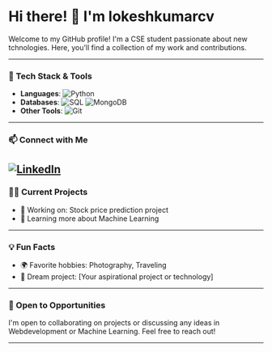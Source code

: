

<!--
**lokeshkumarcv/lokeshkumarcv** is a ✨ _special_ ✨ repository because its `README.md` (this file) appears on your GitHub profile.

Here are some ideas to get you started:

- 🔭 I’m currently working on ...
- 🌱 I’m currently learning ...
- 👯 I’m looking to collaborate on ...
- 🤔 I’m looking for help with ...
- 💬 Ask me about ...
- 📫 How to reach me: ...
- 😄 Pronouns: ...
- ⚡ Fun fact: ...
-->
# Hi there! 👋 I'm lokeshkumarcv

Welcome to my GitHub profile! I'm a CSE student passionate about new tchnologies. Here, you'll find a collection of my work and contributions.

---

### 🔧 Tech Stack & Tools
- **Languages**: ![Python](https://img.shields.io/badge/-Python-333333?style=flat&logo=python)  
- **Databases**: ![SQL](https://img.shields.io/badge/-SQL-333333?style=flat&logo=sqlite)
 ![MongoDB](https://img.shields.io/badge/-MongoDB-333333?style=flat&logo=mongodb)
- **Other Tools**: ![Git](https://img.shields.io/badge/-Git-333333?style=flat&logo=git) 

---

<!--### 📈 GitHub Stats

![Your GitHub Stats](https://github-readme-stats.vercel.app/api?username=lokeshkumarcv&show_icons=true&theme=radical)

[![Top Languages](https://github-readme-stats.vercel.app/api/top-langs/?username=lokeshkumarcv&layout=compact&theme=radical)](https://github.com/anuraghazra/github-readme-stats)

--->

### 📫 Connect with Me

[![LinkedIn](https://img.shields.io/badge/LinkedIn-0077B5?style=flat&logo=linkedin&logoColor=white)](https://www.linkedin.com/in/lokesh-kumar-cv-7841aa24a/)
---

### 👨‍💻 Current Projects

- 🔭 Working on: Stock price prediction project
- 🌱 Learning more about Machine Learning

---

### 💡 Fun Facts

- 🌍 Favorite hobbies: Photography, Traveling
- 🚀 Dream project: [Your aspirational project or technology]

---

### 💼 Open to Opportunities

I'm open to collaborating on projects or discussing any ideas in Webdevelopment or Machine Learning. Feel free to reach out!

---




